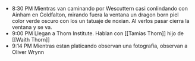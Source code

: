 * 8:30 PM  Mientras van caminando por Wescuttern casi conlindando con Ainham en Coldfalton, mirando fuera la ventana un dragon born piel color verde oscuro con los un tatuaje de noxian. Al verlos pasar cierra la ventana y se va.
* 9:00 PM Llegan a Thorn Institute. Hablan con [[Tamias Thorn]] hijo de [[Waith Thorn]] 
* 9:14 PM Mientras estan platicando observan una fotografia, observan a Oliver Wrynn 